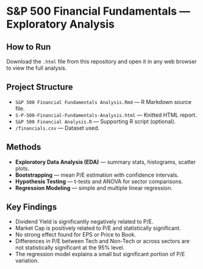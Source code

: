 #  S&P 500 Financial Fundamentals — Exploratory Analysis

##  How to Run
Download the `.html` file from this repository and open it in any web browser to view the full analysis.

##  Project Structure
- `S&P 500 Financial Fundamentals Analysis.Rmd` — R Markdown source file.
- `S-P-500-Financial-Fundamentals-Analysis.html` — Knitted HTML report.
- `S&P 500 Financial Analysis.R` — Supporting R script (optional).
- `/financials.csv` — Dataset used.

##  Methods
- **Exploratory Data Analysis (EDA)** — summary stats, histograms, scatter plots.
- **Bootstrapping** — mean P/E estimation with confidence intervals.
- **Hypothesis Testing** — t-tests and ANOVA for sector comparisons.
- **Regression Modeling** — simple and multiple linear regression.

##  Key Findings
- Dividend Yield is significantly negatively related to P/E.
- Market Cap is positively related to P/E and statistically significant.
- No strong effect found for EPS or Price to Book.
- Differences in P/E between Tech and Non-Tech or across sectors are not statistically significant at the 95% level.
- The regression model explains a small but significant portion of P/E variation.
